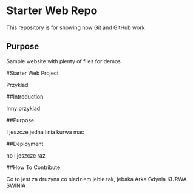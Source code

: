 # Starter Web Repo

This repository is for showing how Git and GitHub work

## Purpose

Sample website with plenty of files for demos

#Starter Web Project

Przyklad

##Introduction

Inny przyklad

##Purpose

I jeszcze jedna linia kurwa mac

##Deployment

no i jeszcze raz

##How To Contribute

Co to jest za druzyna co sledziem jebie tak, jebaka Arka Gdynia KURWA SWINIA
